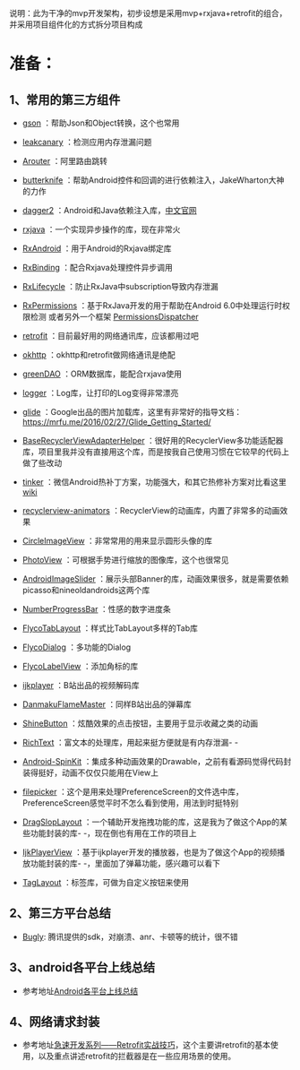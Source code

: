 说明：此为干净的mvp开发架构，初步设想是采用mvp+rxjava+retrofit的组合，并采用项目组件化的方式拆分项目构成

# 准备：
## 1、常用的第三方组件
- [gson](https://github.com/google/gson) ：帮助Json和Object转换，这个也常用
- [leakcanary](https://github.com/square/leakcanary) ：检测应用内存泄漏问题
- [Arouter](https://github.com/alibaba/ARouter) ：阿里路由跳转
- [butterknife](https://github.com/JakeWharton/butterknife) ：帮助Android控件和回调的进行依赖注入，JakeWharton大神的力作
- [dagger2](https://github.com/google/dagger) ：Android和Java依赖注入库，[中文官网](https://www.jianshu.com/p/dc2bbcd51acb)
- [rxjava](https://github.com/ReactiveX/RxJava) ：一个实现异步操作的库，现在非常火
- [RxAndroid](https://github.com/ReactiveX/RxAndroid) ：用于Android的Rxjava绑定库
- [RxBinding](https://github.com/JakeWharton/RxBinding) ：配合Rxjava处理控件异步调用
- [RxLifecycle](https://github.com/trello/RxLifecycle) ：防止RxJava中subscription导致内存泄漏
- [RxPermissions](https://github.com/tbruyelle/RxPermissions) ：基于RxJava开发的用于帮助在Android 6.0中处理运行时权限检测
  或者另外一个框架
  [PermissionsDispatcher](https://github.com/permissions-dispatcher/PermissionsDispatcher)
- [retrofit](https://github.com/square/retrofit) ：目前最好用的网络通讯库，应该都用过吧
- [okhttp](https://github.com/square/okhttp) ：okhttp和retrofit做网络通讯是绝配
- [greenDAO](https://github.com/greenrobot/greenDAO) ：ORM数据库，能配合rxjava使用
- [logger](https://github.com/orhanobut/logger) ：Log库，让打印的Log变得非常漂亮
- [glide](https://github.com/bumptech/glide) ：Google出品的图片加载库，这里有非常好的指导文档：https://mrfu.me/2016/02/27/Glide_Getting_Started/
- [BaseRecyclerViewAdapterHelper](https://github.com/CymChad/BaseRecyclerViewAdapterHelper) ：很好用的RecyclerView多功能适配器库，项目里我并没有直接用这个库，而是按我自己使用习惯在它较早的代码上做了些改动
- [tinker](https://github.com/Tencent/tinker) ：微信Android热补丁方案，功能强大，和其它热修补方案对比看这里[wiki](https://github.com/Tencent/tinker/wiki)
- [recyclerview-animators](https://github.com/wasabeef/recyclerview-animators) ：RecyclerView的动画库，内置了非常多的动画效果
- [CircleImageView](https://github.com/hdodenhof/CircleImageView) ：非常常用的用来显示圆形头像的库
- [PhotoView](https://github.com/chrisbanes/PhotoView) ：可根据手势进行缩放的图像库，这个也很常见
- [AndroidImageSlider](https://github.com/daimajia/AndroidImageSlider) ：展示头部Banner的库，动画效果很多，就是需要依赖picasso和nineoldandroids这两个库
- [NumberProgressBar](https://github.com/daimajia/NumberProgressBar) ：性感的数字进度条
- [FlycoTabLayout](https://github.com/H07000223/FlycoTabLayout) ：样式比TabLayout多样的Tab库
- [FlycoDialog](https://github.com/H07000223/FlycoDialog_Master) ：多功能的Dialog
- [FlycoLabelView](https://github.com/H07000223/FlycoLabelView) ：添加角标的库

- [ijkplayer](https://github.com/Bilibili/ijkplayer) ：B站出品的视频解码库
- [DanmakuFlameMaster](https://github.com/Bilibili/DanmakuFlameMaster) ：同样B站出品的弹幕库
- [ShineButton](https://github.com/ChadCSong/ShineButton) ：炫酷效果的点击按钮，主要用于显示收藏之类的动画
- [RichText](https://github.com/zzhoujay/RichText) ：富文本的处理库，用起来挺方便就是有内存泄漏- -
- [Android-SpinKit](https://github.com/ybq/Android-SpinKit) ：集成多种动画效果的Drawable，之前有看源码觉得代码封装得挺好，动画不仅仅只能用在View上
- [filepicker](https://github.com/Angads25/android-filepicker) ：这个是用来处理PreferenceScreen的文件选中库，PreferenceScreen感觉平时不怎么看到使用，用法到时挺特别
- [DragSlopLayout](https://github.com/Rukey7/DragSlopLayout) ：一个辅助开发拖拽功能的库，这是我为了做这个App的某些功能封装的库- -，现在倒也有用在工作的项目上
- [IjkPlayerView](https://github.com/Rukey7/IjkPlayerView) ：基于ijkplayer开发的播放器，也是为了做这个App的视频播放功能封装的库- -，里面加了弹幕功能，感兴趣可以看下
- [TagLayout](https://github.com/Rukey7/TagLayout) ：标签库，可做为自定义按钮来使用

## 2、第三方平台总结
- [Bugly](https://bugly.qq.com/v2/index): 腾讯提供的sdk，对崩溃、anr、卡顿等的统计，很不错

## 3、android各平台上线总结
- 参考地址[Android各平台上线总结](https://www.jianshu.com/p/59a0add8b80c)
## 4、网络请求封装
- 参考地址[急速开发系列——Retrofit实战技巧](https://www.jianshu.com/p/0f97f94b171f)，这个主要讲retrofit的基本使用，以及重点讲述retrofit的拦截器是在一些应用场景的使用。
